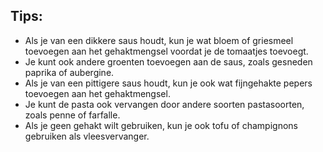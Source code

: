 ## Tips:

- Als je van een dikkere saus houdt, kun je wat bloem of griesmeel toevoegen aan het gehaktmengsel voordat je de tomaatjes toevoegt.
- Je kunt ook andere groenten toevoegen aan de saus, zoals gesneden paprika of aubergine.
- Als je van een pittigere saus houdt, kun je ook wat fijngehakte pepers toevoegen aan het gehaktmengsel.
- Je kunt de pasta ook vervangen door andere soorten pastasoorten, zoals penne of farfalle.
- Als je geen gehakt wilt gebruiken, kun je ook tofu of champignons gebruiken als vleesvervanger.